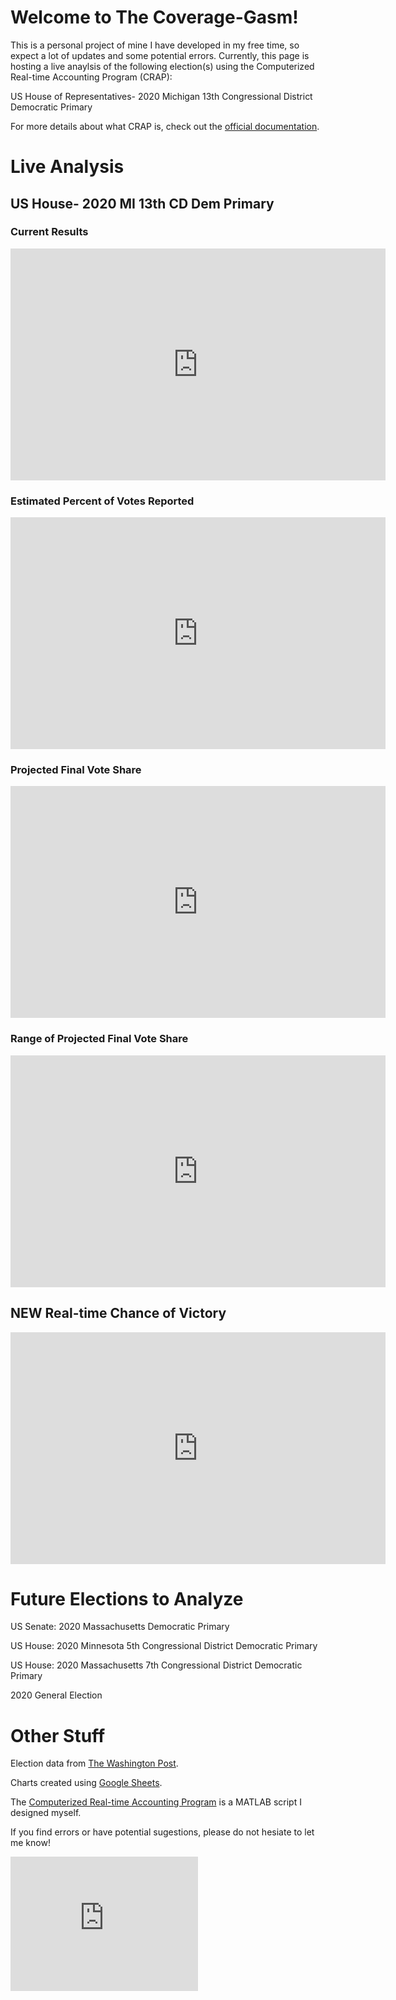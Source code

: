 # Welcome to The Coverage-Gasm!
This is a personal project of mine I have developed in my free time, so expect a lot of updates and some potential errors. Currently, this page is hosting a live anaylsis of the following election(s) using the Computerized Real-time Accounting Program (CRAP):

US House of Representatives- 2020 Michigan 13th Congressional District Democratic Primary

For more details about what CRAP is, check out the [official documentation](https://docs.google.com/document/d/1JwVihLW2GugDK3el7i5EdO03wT124_zcrKv4sPQvE_8/edit?usp=sharing).

# Live Analysis

## US House- 2020 MI 13th CD Dem Primary

### Current Results
<iframe width="600" height="371" seamless frameborder="0" scrolling="no" src="https://docs.google.com/spreadsheets/d/e/2PACX-1vRuaRhaBnlpfgnZIl65t7xqSNoYHK7mmIVyzbgU6SSDRcB2gq_xImiXJR1JedVEPL6P7PmXjCG2DfHX/pubchart?oid=201817614&amp;format=interactive"></iframe>

### Estimated Percent of Votes Reported
<iframe width="600" height="371" seamless frameborder="0" scrolling="no" src="https://docs.google.com/spreadsheets/d/e/2PACX-1vRuaRhaBnlpfgnZIl65t7xqSNoYHK7mmIVyzbgU6SSDRcB2gq_xImiXJR1JedVEPL6P7PmXjCG2DfHX/pubchart?oid=1337734164&amp;format=interactive"></iframe>

### Projected Final Vote Share
<iframe width="600" height="371" seamless frameborder="0" scrolling="no" src="https://docs.google.com/spreadsheets/d/e/2PACX-1vRuaRhaBnlpfgnZIl65t7xqSNoYHK7mmIVyzbgU6SSDRcB2gq_xImiXJR1JedVEPL6P7PmXjCG2DfHX/pubchart?oid=1721292002&amp;format=interactive"></iframe>

### Range of Projected Final Vote Share
<iframe width="600" height="371" seamless frameborder="0" scrolling="no" src="https://docs.google.com/spreadsheets/d/e/2PACX-1vRuaRhaBnlpfgnZIl65t7xqSNoYHK7mmIVyzbgU6SSDRcB2gq_xImiXJR1JedVEPL6P7PmXjCG2DfHX/pubchart?oid=1763629442&amp;format=interactive"></iframe>

## **NEW** Real-time Chance of Victory
<iframe width="600" height="371" seamless frameborder="0" scrolling="no" src="https://docs.google.com/spreadsheets/d/e/2PACX-1vRuaRhaBnlpfgnZIl65t7xqSNoYHK7mmIVyzbgU6SSDRcB2gq_xImiXJR1JedVEPL6P7PmXjCG2DfHX/pubchart?oid=739929616&amp;format=interactive"></iframe>

# Future Elections to Analyze

US Senate: 2020 Massachusetts Democratic Primary

US House: 2020 Minnesota 5th Congressional District Democratic Primary

US House: 2020 Massachusetts 7th Congressional District Democratic Primary

2020 General Election

# Other Stuff

Election data from [The Washington Post](https://www.washingtonpost.com/elections/election-results/2020-primary-results/).

Charts created using [Google Sheets](https://www.google.com/sheets/about/).

The [Computerized Real-time Accounting Program](https://github.com/zecellomaster/the-coverage-gasm/blob/master/CRAP.m) is a MATLAB script I designed myself.

If you find errors or have potential sugestions, please do not hesiate to let me know!

<!-- Begin 270towin.com 2020 Presidential Election Countdown Widget -->
<iframe src="https://www.270towin.com/2020-countdown-clock/widget300x200.php" width="300" height="215" border="0" frameBorder="0">
    Browser not supported. Visit <a href="https://www.270towin.com/">www.270towin.com</a>
</iframe>
<!-- End 270towin.com 2020 Presidential Election Countdown widget -->

<meta http-equiv="refresh" content="360" />
